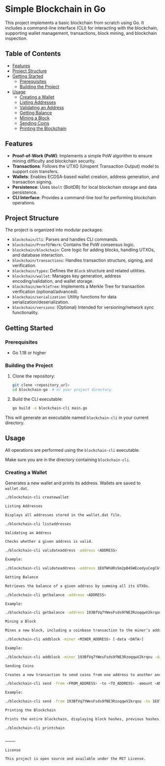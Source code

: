 # Simple Blockchain in Go

This project implements a basic blockchain from scratch using Go. It includes a command-line interface (CLI) for interacting with the blockchain, supporting wallet management, transactions, block mining, and blockchain inspection.

## Table of Contents

- [Features](#features)
- [Project Structure](#project-structure)
- [Getting Started](#getting-started)
  - [Prerequisites](#prerequisites)
  - [Building the Project](#building-the-project)
- [Usage](#usage)
  - [Creating a Wallet](#creating-a-wallet)
  - [Listing Addresses](#listing-addresses)
  - [Validating an Address](#validating-an-address)
  - [Getting Balance](#getting-balance)
  - [Mining a Block](#mining-a-block)
  - [Sending Coins](#sending-coins)
  - [Printing the Blockchain](#printing-the-blockchain)

## Features

- **Proof-of-Work (PoW)**: Implements a simple PoW algorithm to ensure mining difficulty and blockchain security.
- **Transactions**: Follows the UTXO (Unspent Transaction Output) model to support coin transfers.
- **Wallets**: Enables ECDSA-based wallet creation, address generation, and transaction signing.
- **Persistence**: Uses `bbolt` (BoltDB) for local blockchain storage and data persistence.
- **CLI Interface**: Provides a command-line tool for performing blockchain operations.

## Project Structure

The project is organized into modular packages:

- `blockchain/Cli`: Parses and handles CLI commands.
- `blockchain/ProofOfWork`: Contains the PoW consensus logic.
- `blockchain/blockchain`: Core logic for adding blocks, handling UTXOs, and database interaction.
- `blockchain/transactions`: Handles transaction structure, signing, and verification.
- `blockchain/types`: Defines the `Block` structure and related utilities.
- `blockchain/wallet`: Manages key generation, address encoding/validation, and wallet storage.
- `blockchain/merkleTree`: Implements a Merkle Tree for transaction verification (optional/advanced).
- `blockchain/serialization`: Utility functions for data serialization/deserialization.
- `blockchain/versions`: (Optional) Intended for versioning/network sync functionality.

## Getting Started

### Prerequisites

- Go 1.18 or higher

### Building the Project

1. Clone the repository:
    ```bash
    git clone <repository_url>
    cd blockchain-go  # or your project directory
    ```

2. Build the CLI executable:
    ```bash
    go build -o blockchain-cli main.go
    ```

This will generate an executable named `blockchain-cli` in your current directory.

## Usage

All operations are performed using the `blockchain-cli` executable.

Make sure you are in the directory containing `blockchain-cli`.

### Creating a Wallet

Generates a new wallet and prints its address. Wallets are saved to `wallet.dat`.

```bash
./blockchain-cli createwallet

Listing Addresses

Displays all addresses stored in the wallet.dat file.

./blockchain-cli listaddresses

Validating an Address

Checks whether a given address is valid.

./blockchain-cli validateaddress -address <ADDRESS>

Example:

./blockchain-cli validateaddress -address 1EUTWhURsSm2pB4SWEcedyuCegCGt6GTx1

Getting Balance

Retrieves the balance of a given address by summing all its UTXOs.

./blockchain-cli getbalance -address <ADDRESS>

Example:

./blockchain-cli getbalance -address 193BfVq7YWesFsds9fNE3RzoqqwV2krqou

Mining a Block

Mines a new block, including a coinbase transaction to the miner’s address. You can also include optional data in the block.

./blockchain-cli addblock -miner <MINER_ADDRESS> [-data <DATA>]

Example:

./blockchain-cli addblock -miner 193BfVq7YWesFsds9fNE3RzoqqwV2krqou -data "First transaction!"

Sending Coins

Creates a new transaction to send coins from one address to another and mines it into a block.

./blockchain-cli send -from <FROM_ADDRESS> -to <TO_ADDRESS> -amount <AMOUNT>

Example:

./blockchain-cli send -from 193BfVq7YWesFsds9fNE3RzoqqwV2krqou -to 1EUTWhURsSm2pB4SWEcedyuCegCGt6GTx1 -amount 20

Printing the Blockchain

Prints the entire blockchain, displaying block hashes, previous hashes, timestamps, nonces, and transactions.

./blockchain-cli printchain


⸻

License

This project is open source and available under the MIT License.

